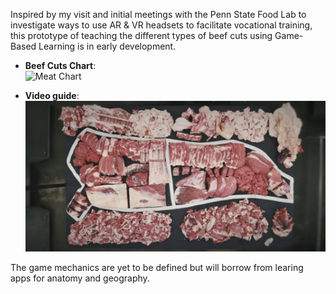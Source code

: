 Inspired by my visit and initial meetings with the Penn State Food Lab to investigate ways to use AR & VR headsets to facilitate vocational training, this prototype of teaching the different types of beef cuts using Game-Based Learning is in early development.

- **Beef Cuts Chart**:  
![Meat Chart](Images/beef-cuts.png)

- **Video guide**:  
[![Visual Guide to Cuts of Cow](Images/video-thumbnail.png)](https://www.youtube.com/watch?v=1qReSsWr7Gw)

The game mechanics are yet to be defined but will borrow from learing apps for anatomy and geography.
